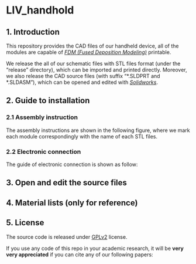# LIV_handhold
## 1. Introduction
This repository provides the CAD files of our handheld device, all of the modules are capable of [*FDM (Fused Deposition Modeling)*](https://en.wikipedia.org/wiki/Fused_filament_fabrication) printable. 

We release the all of our schematic files with STL files format (under the “release” directory), which can be imported and printed directly. Moreover, we also release the CAD source files (with suffix “\*.SLDPRT and \*.SLDASM”), which can be opened and edited with [*Solidworks*](https://www.solidworks.com).

## 2. Guide to installation
### 2.1 Assembly instruction
The assembly instructions are shown in the following figure, where we mark each module correspondingly with the name of each STL files.

### 2.2 Electronic connection
The guide of electronic connection is shown as follow:


## 3. Open and edit the source files
## 4. Material lists (only for reference)

## 5. License
The source code is released under [GPLv2](http://www.gnu.org/licenses/) license. 

If you use any code of this repo in your academic research, it will be **very very appreciated** if you can cite any of our following papers:
